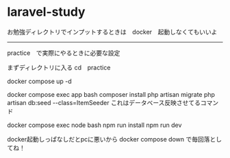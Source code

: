 # laravel-study


お勉強ディレクトリでインプットするときは　docker　起動しなくてもいいよ


-------------


practice　で実際にやるときに必要な設定

まずディレクトリに入る
cd　practice

docker compose up -d

docker compose exec app bash
    composer install
    php artisan migrate
    php artisan db:seed --class=ItemSeeder
これはデータベース反映させてるコマンド


docker compose exec node bash
    npm run install
    npm run dev




docker起動しっぱなしだとpcに悪いから
docker compose down
で毎回落としてね！


